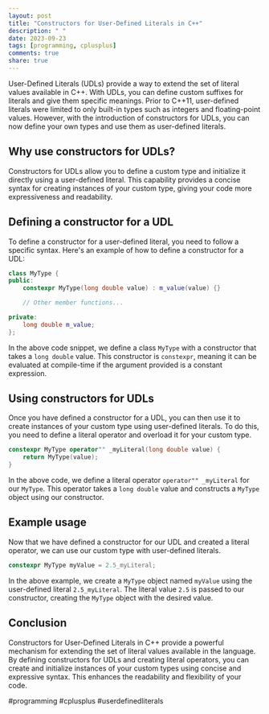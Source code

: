 ```yaml
---
layout: post
title: "Constructors for User-Defined Literals in C++"
description: " "
date: 2023-09-23
tags: [programming, cplusplus]
comments: true
share: true
---
```


User-Defined Literals (UDLs) provide a way to extend the set of literal values available in C++. With UDLs, you can define custom suffixes for literals and give them specific meanings. Prior to C++11, user-defined literals were limited to only built-in types such as integers and floating-point values. However, with the introduction of constructors for UDLs, you can now define your own types and use them as user-defined literals.

## Why use constructors for UDLs?

Constructors for UDLs allow you to define a custom type and initialize it directly using a user-defined literal. This capability provides a concise syntax for creating instances of your custom type, giving your code more expressiveness and readability.

## Defining a constructor for a UDL

To define a constructor for a user-defined literal, you need to follow a specific syntax. Here's an example of how to define a constructor for a UDL:

```cpp
class MyType {
public:
    constexpr MyType(long double value) : m_value(value) {}

    // Other member functions...

private:
    long double m_value;
};
```

In the above code snippet, we define a class `MyType` with a constructor that takes a `long double` value. This constructor is `constexpr`, meaning it can be evaluated at compile-time if the argument provided is a constant expression.

## Using constructors for UDLs

Once you have defined a constructor for a UDL, you can then use it to create instances of your custom type using user-defined literals. To do this, you need to define a literal operator and overload it for your custom type.

```cpp
constexpr MyType operator"" _myLiteral(long double value) {
    return MyType(value);
}
```

In the above code, we define a literal operator `operator"" _myLiteral` for our `MyType`. This operator takes a `long double` value and constructs a `MyType` object using our constructor.

## Example usage

Now that we have defined a constructor for our UDL and created a literal operator, we can use our custom type with user-defined literals.

```cpp
constexpr MyType myValue = 2.5_myLiteral;
```

In the above example, we create a `MyType` object named `myValue` using the user-defined literal `2.5_myLiteral`. The literal value `2.5` is passed to our constructor, creating the `MyType` object with the desired value.

## Conclusion

Constructors for User-Defined Literals in C++ provide a powerful mechanism for extending the set of literal values available in the language. By defining constructors for UDLs and creating literal operators, you can create and initialize instances of your custom types using concise and expressive syntax. This enhances the readability and flexibility of your code.

#programming #cplusplus #userdefinedliterals